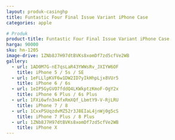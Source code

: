 ```yaml
---
layout: produk-casinghp
title: Funtastic Four Final Issue Variant iPhone Case
categories: apple

# Produk
product-title: Funtastic Four Final Issue Variant iPhone Case
harga: 90000
sku: hn-1205
image-drive: 1ZNb8J7H97dtBVKs8xomDf7zd5cfVe2WB
gallery:
  - url: 1AD0M7G-nE7qsLaR43YWWsRv_JXIYW6OF
    title: iPhone 5 / 5s / SE
  - url: 1eFLLlpKVF6w1DW2ID7yIkHhpLjx8VUr5
    title: iPhone 6 / 6s
  - url: 1eIP5GyGVO7fddQ4LKWkptzKmoF-OgY2x
    title: iPhone 6 Plus / 6s Plus
  - url: 1FXi6wfn3n4fxRmXQf_LbmtY9-V-RjLRU
    title: iPhone 7 / 8
  - url: 1CxxPSUqzdvMZ52r3J8EIaL4jnWj0g5cS
    title: iPhone 7 Plus / 8 Plus
  - url: 1ZNb8J7H97dtBVKs8xomDf7zd5cfVe2WB
    title: iPhone X
---
```

